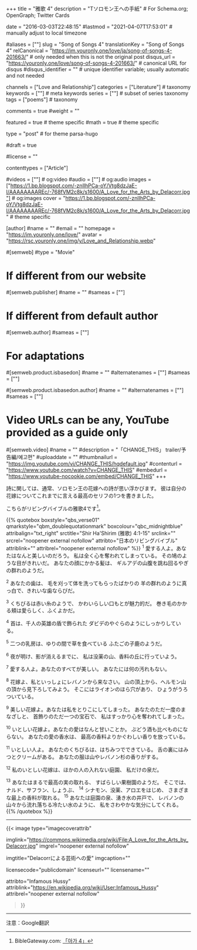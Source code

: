 +++
title = "雅歌 4"
description = "Tソロモン王への手紙"  # For Schema.org; OpenGraph; Twitter Cards

date = "2016-03-03T22:48:15"
#lastmod = "2021-04-07T17:53:01"                 # manually adjust to local timezone

#aliases = [""]
slug = "Song of Songs 4"
translationKey = "Song of Songs 4"
relCanonical = "https://im.youronly.one/love/ja/song-of-songs-4-201663/"														# only needed when this is not the original post
disqus_url = "https://youronly.one/love/song-of-songs-4-201663/"															# canonical URL for disqus
#disqus_identifier = ""											# unique identifier variable; usually automatic and not needed

channels = ["Love and Relationship"]
categories = ["Literature"]														# taxonomy
keywords = [""]															# meta keywords
series = [""]																# subset of series taxonomy
tags = ["poems"]																	# taxonomy

comments = true
#weight = ""

featured = true															# theme specific
#math = true																	# theme specific

type = "post"                                 # for theme parsa-hugo

#draft = true

#license = ""

contenttypes = ["Article"]

#videos = [""]																# og:video
#audio = [""]																# og:audio
images = ["https://1.bp.blogspot.com/-znlIhPCa-oY/Vtg8dzJaE-I/AAAAAAAAREc/-768fVM2c8k/s1600/A_Love_for_the_Arts_by_Delacorr.jpg"]    # og:images
cover = "https://1.bp.blogspot.com/-znlIhPCa-oY/Vtg8dzJaE-I/AAAAAAAAREc/-768fVM2c8k/s1600/A_Love_for_the_Arts_by_Delacorr.jpg"       # theme specific

[author]
#name = ""
#email = ""
homepage = "https://im.youronly.one/love/"
avatar = "https://rsc.youronly.one/img/y/Love_and_Relationship.webp"

#[semweb]
#type = "Movie"

# If different from our website
#[semweb.publisher]
#name = ""
#sameas = [""]

# If different from default author
#[semweb.author]
#sameas = [""]

# For adaptations
#[semweb.product.isbasedon]
#name = ""
#alternatenames = [""]
#sameas = [""]

#[semweb.product.isbasedon.author]
#name = ""
#alternatenames = [""]
#sameas = [""]

# Video URLs can be any, YouTube provided as a guide only
#[semweb.video]
#name = ""
#description = "「CHANGE_THIS」 trailer/予告編/예고편"
#uploaddate = ""
#thumbnailurl = "https://img.youtube.com/vi/CHANGE_THIS/hqdefault.jpg"
#contenturl = "https://www.youtube.com/watch?v=CHANGE_THIS"
#embedurl = "https://www.youtube-nocookie.com/embed/CHANGE_THIS"
+++

詩に関しては、通常、ソロモン王の花嫁への詩が思い浮かびます。 彼は自分の花嫁についてこれまでに言える最高のセリフの1つを書きました。

こちらがリビングバイブルの雅歌4です[^a]。

[^a]: BibleGateway.com: [「아가 4」](https://www.biblegateway.com/passage/?search=Song+of+Songs+4&version=JLB)

<!--more-->

{{% quotebox boxstyle="qbs_verse01" qmarkstyle="qbm_doublequotationmark" boxcolour="qbc_midnightblue" attribalign="txt_right" srctitle="Shir Ha'Shirim (雅歌) 4:1-15" srclink="" srcrel="noopener external nofollow" attribto="日本のリビングバイブル" attriblink="" attribrel="noopener external nofollow" %}}
<sup>1</sup> 愛する人よ。あなたはなんと美しいのだろう。
私は全く心を奪われてしまっている。
その鳩のような目がきれいだ。
あなたの顔にかかる髪は、
ギルアデの山腹を跳ね回るやぎの群れのようだ。

<sup>2</sup> あなたの歯は、
毛を刈って体を洗ってもらったばかりの
羊の群れのように真っ白で、きれいな歯ならびだ。

<sup>3</sup> くちびるは赤い糸のようで、
かわいらしい口もとが魅力的だ。
巻き毛のかかる頬は愛らしく、ふくよかだ。

<sup>4</sup> 首は、千人の英雄の盾で飾られた
ダビデのやぐらのようにしっかりしている。

<sup>5</sup> 二つの乳房は、ゆりの間で草を食べている
ふたごの子鹿のようだ。

<sup>6</sup> 夜が明け、影が消えるまでに、
私は没薬の山、香料の丘に行っていよう。

<sup>7</sup> 愛する人よ。あなたのすべてが美しい。
あなたには何の汚れもない。

<sup>8</sup> 花嫁よ、私といっしょにレバノンから来なさい。
山の頂上から、ヘルモン山の頂から見下ろしてみよう。
そこにはライオンのほら穴があり、
ひょうがうろついている。

<sup>9</sup> 美しい花嫁よ。あなたは私をとりこにしてしまった。
あなたのただ一度のまなざしと、
首飾りのただ一つの宝石で、
私はすっかり心を奪われてしまった。

<sup>10</sup> いとしい花嫁よ。あなたの愛はなんと甘いことか。
ぶどう酒も比べものにならない。
あなたの愛の香水は、
最高の香料よりかぐわしい香りを放っている。

<sup>11</sup> いとしい人よ。
あなたのくちびるは、はちみつでできている。
舌の裏にはみつとクリームがある。
あなたの服は山やレバノン杉の香りがする。

<sup>12</sup> 私のいとしい花嫁は、ほかの人の入れない庭園、
私だけの泉だ。

<sup>13</sup> あなたはまるで最高の実の取れる、
すばらしい果樹園のようだ。
そこでは、ナルド、サフラン、しょうぶ、
<sup>14</sup> シナモン、没薬、アロエをはじめ、
さまざまな最上の香料が取れる。
<sup>15</sup> あなたは庭園の泉、湧き水の井戸で、
レバノンの山々から流れ落ちる冷たい水のように、
私をさわやかな気分にしてくれる。
{{% /quotebox %}}

-------

{{< image
  type="imagecoverattrib"

  imglink="https://commons.wikimedia.org/wiki/File:A_Love_for_the_Arts_by_Delacorr.jpg"
  imgrel="noopener external nofollow"

  imgtitle="Delacorrによる芸術への愛"
  imgcaption=""

  licensecode="publicdomain"
  licenseurl=""
  licensename=""

  attribto="Infamous Hussy"
  attriblink="https://en.wikipedia.org/wiki/User:Infamous_Hussy"
  attribrel="noopener external nofollow"
>}}

-------

注意：Google翻訳
